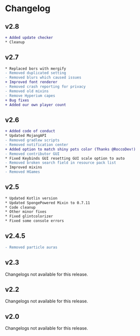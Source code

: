 # Changelog

## v2.8

```diff
+ Added update checker
* Cleanup
```

## v2.7

```diff
* Replaced bors with mergify
- Removed duplicated setting
- Removed blurs which caused issues
+ Improved font renderer
- Removed crash reporting for privacy
- Removed old mixins
- Remove Hyperium capes
+ Bug fixes
+ Added our own player count
```

## v2.6

```diff
+ Added code of conduct
* Updated MojangAPI
- Removed gradlew scripts
- Removed notification center
+ Added option to match shiny pots color (Thanks @RoccoDev!)
- Removed contributor GUI
* Fixed Keybinds GUI resetting GUI scale option to auto
- Removed broken search field in resource pack list
* Improved mixins
- Removed HGames
```

## v2.5

```diff
* Updated Kotlin version
* Updated SpongePowered Mixin to 0.7.11
* Code cleanup
* Other minor fixes
* Fixed glintcolorizer
* Fixed some console errors
```

## v2.4.5

```diff
- Removed particle auras
```

## v2.3

Changelogs not available for this release.

## v2.2

Changelogs not available for this release.

## v2.0

Changelogs not available for this release.
